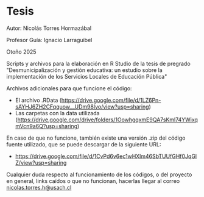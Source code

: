 # Tesis

Autor: Nicolás Torres Hormazábal

Profesor Guía: Ignacio Larraguibel

Otoño 2025

Scripts y archivos para la elaboración en R Studio de la tesis de pregrado "Desmunicipalización y gestión educativa: un estudio sobre la implementación de los Servicios Locales de Educación Pública"

Archivos adicionales para que funcione el código:

* El archivo .RData (https://drive.google.com/file/d/1LZ6Pn-sAYHJ6ZH2CFqquow__UDm98lvo/view?usp=sharing)
* Las carpetas con la data utilizada (https://drive.google.com/drive/folders/1OowhgqxmE9QA7sKml74YWixqmVcn9a6Q?usp=sharing)

En caso de que no funcione, también existe una versión .zip del código fuente utilizado, que se puede descargar de la siguiente URL:
* https://drive.google.com/file/d/1CvPd6v6ec1wHXlm46SbTUUfGHf0JqGlZ/view?usp=sharing

Cualquier duda respecto al funcionamiento de los códigos, o del proyecto en general, links caídos o que no funcionan, hacerlas llegar al correo nicolas.torres.h@usach.cl
